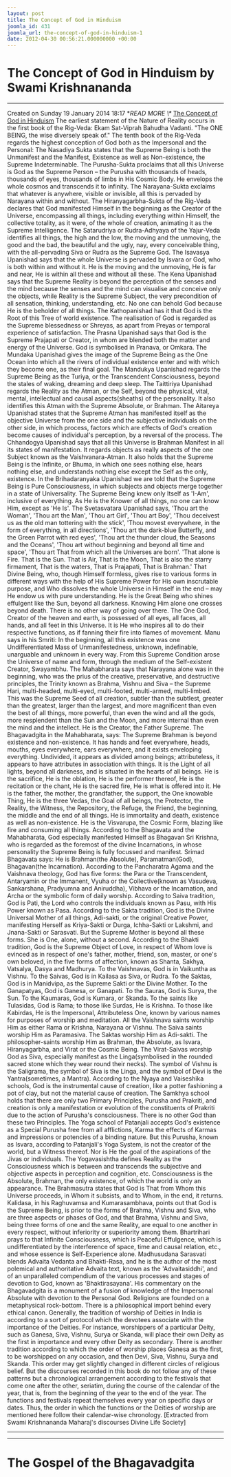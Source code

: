 ```yaml
---
layout: post
title: The Concept of God in Hinduism
joomla_id: 431
joomla_url: the-concept-of-god-in-hinduism-1
date: 2012-04-30 00:56:21.000000000 +00:00
---
```

# The Concept of God in Hinduism by Swami Krishnananda
* * *
Created on Sunday 19 January 2014 18:17
**READ MORE \\\** [The Concept of God in Hinduism](http://www.swami-krishnananda.org/disc/disc_14.html)
The earliest statement of the Nature of Reality occurs in the first book of the Rig-Veda: Ekam Sat-Viprah Bahudha Vadanti. "The ONE BEING, the wise diversely speak of."
The tenth book of the Rig-Veda regards the highest conception of God both as the Impersonal and the Personal: The Nasadiya Sukta states that the Supreme Being is both the Unmanifest and the Manifest, Existence as well as Non-existence, the Supreme Indeterminable.
The Purusha-Sukta proclaims that all this Universe is God as the Supreme Person – the Purusha with thousands of heads, thousands of eyes, thousands of limbs in His Cosmic Body. He envelops the whole cosmos and transcends it to infinity.
The Narayana-Sukta exclaims that whatever is anywhere, visible or invisible, all this is pervaded by Narayana within and without.
The Hiranyagarbha-Sukta of the Rig-Veda declares that God manifested Himself in the beginning as the Creator of the Universe, encompassing all things, including everything within Himself, the collective totality, as it were, of the whole of creation, animating it as the Supreme Intelligence.
The Satarudriya or Rudra-Adhyaya of the Yajur-Veda identifies all things, the high and the low, the moving and the unmoving, the good and the bad, the beautiful and the ugly, nay, every conceivable thing, with the all-pervading Siva or Rudra as the Supreme God.
The Isavasya Upanishad says that the whole Universe is pervaded by Isvara or God, who is both within and without it. He is the moving and the unmoving, He is far and near, He is within all these and without all these.
The Kena Upanishad says that the Supreme Reality is beyond the perception of the senses and the mind because the senses and the mind can visualise and conceive only the objects, while Reality is the Supreme Subject, the very precondition of all sensation, thinking, understanding, etc. No one can behold God because He is the beholder of all things.
The Kathopanishad has it that God is the Root of this Tree of world existence. The realisation of God is regarded as the Supreme blessedness or Shreyas, as apart from Preyas or temporal experience of satisfaction.
The Prasna Upanishad says that God is the Supreme Prajapati or Creator, in whom are blended both the matter and energy of the Universe. God is symbolised in Pranava, or Omkara.
The Mundaka Upanishad gives the image of the Supreme Being as the One Ocean into which all the rivers of individual existence enter and with which they become one, as their final goal.
The Mandukya Upanishad regards the Supreme Being as the Turiya, or the Transcendent Consciousness, beyond the stales of waking, dreaming and deep sleep.
The Taittiriya Upanishad regards the Reality as the Atman, or the Self, beyond the physical, vital, mental, intellectual and causal aspects(sheaths) of the personality. It also identifies this Atman with the Supreme Absolute, or Brahman.
The Aitareya Upanishad states that the Supreme Atman has manifested itself as the objective Universe from the one side and the subjective individuals on the other side, in which process, factors which are effects of God's creation become causes of individual's perception, by a reversal of the process.
The Chhandogya Upanishad says that all this Universe is Brahman Manifest in all its states of manifestation. It regards objects as really aspects of the one Subject known as the Vaishvanara-Atman. It also holds that the Supreme Being is the Infinite, or Bhuma, in which one sees nothing else, hears nothing else, and understands nothing else except the Self as the only, existence.
In the Brihadaranyaka Upanishad we are told that the Supreme Being is Pure Consciousness, in which subjects and objects merge together in a state of Universality.
The Supreme Being knew only Itself as 'I-Am', inclusive of everything. As He is the Knower of all things, no one can know Him, except as 'He Is'.
The Svetasvatara Upanishad says, 'Thou art the Woman', 'Thou art the Man', 'Thou art Girl', 'Thou art Boy', 'Thou deceivest us as the old man tottering with the stick', 'Thou movest everywhere, in the form of everything, in all directions', 'Thou art the dark-blue Butterfly, and the Green Parrot with red eyes', 'Thou art the thunder cloud, the Seasons and the Oceans', 'Thou art without beginning and beyond all time and space', 'Thou art That from which all the Universes are born'. 'That alone is Fire. That is the Sun. That is Air, That is the Moon, That is also the starry firmament, That is the waters, That is Prajapati, That is Brahman.'
That Divine Being, who, though Himself formless, gives rise to various forms in different ways with the help of His Supreme Power for His own inscrutable purpose, and Who dissolves the whole Universe in Himself in the end – may He endow us with pure understanding.
He is the Great Being who shines effulgent like the Sun, beyond all darkness. Knowing Him alone one crosses beyond death. There is no other way of going over there.
The One God, Creator of the heaven and earth, is possessed of all eyes, all faces, all hands, and all feet in this Universe. It is He who inspires all to do their respective functions, as if fanning their fire into flames of movement.
Manu says in his Smriti: In the beginning, all this existence was one Undifferentiated Mass of Unmanifestedness, unknown, indefinable, unarguable and unknown in every way. From this Supreme Condition arose the Universe of name and form, through the medium of the Self-existent Creator, Swayambhu.
The Mahabharata says that Narayana alone was in the beginning, who was the prius of the creative, preservative, and destructive principles, the Trinity known as Brahma, Vishnu and Siva – the Supreme Hari, multi-headed, multi-eyed, multi-footed, multi-armed, multi-limbed. This was the Supreme Seed of all creation, subtler than the subtlest, greater than the greatest, larger than the largest, and more magnificent than even the best of all things, more powerful, than even the wind and all the gods, more resplendent than the Sun and the Moon, and more internal than even the mind and the intellect. He is the Creator, the Father Supreme.
The Bhagavadgita in the Mahabharata, says: The Supreme Brahman is beyond existence and non-existence. It has hands and feet everywhere, heads, mouths, eyes everywhere, ears everywhere, and it exists enveloping everything. Undivided, it appears as divided among beings; attributeless, it appears to have attributes in association with things. It is the Light of all lights, beyond all darkness, and is situated in the hearts of all beings.
He is the sacrifice, He is the oblation, He is the performer thereof, He is the recitation or the chant, He is the sacred fire, He is what is offered into it. He is the father, the mother, the grandfather, the support, the One knowable Thing, He is the three Vedas, the Goal of all beings, the Protector, the Reality, the Witness, the Repository, the Refuge, the Friend, the beginning, the middle and the end of all things. He is immortality and death, existence as well as non-existence. He is the Visvarupa, the Cosmic Form, blazing like fire and consuming all things.
According to the Bhagavata and the Mahabharata, God especially manifested Himself as Bhagavan Sri Krishna, who is regarded as the foremost of the divine Incarnations, in whose personality the Supreme Being is fully focussed and manifest.
Srimad Bhagavata says: He is Brahman(the Absolute), Paramatman(God), Bhagavan(the Incarnation).
According to the Pancharatra Agama and the Vaishnava theology, God has five forms: the Para or the Transcendent, Antaryamin or the Immanent, Vyuha or the Collective(known as Vasudeva, Sankarshana, Pradyumna and Aniruddha), Vibhava or the Incarnation, and Archa or the symbolic form of daily worship.
According to Saiva tradition, God is Pati, the Lord who controls the individuals known as Pasu, with His Power known as Pasa.
According to the Sakta tradition, God is the Divine Universal Mother of all things, Adi-sakti, or the original Creative Power, manifesting Herself as Kriya-Sakti or Durga, Ichha-Sakti or Lakshmi, and Jnana-Sakti or Sarasvati. But the Supreme Mother is beyond all these forms. She is One, alone, without a second.
According to the Bhakti tradition, God is the Supreme Object of Love, in respect of Whom love is evinced as in respect of one's father, mother, friend, son, master, or one's own beloved, in the five forms of affection, known as Shanta, Sakhya, Vatsalya, Dasya and Madhurya.
To the Vaishnavas, God is in Vaikuntha as Vishnu. To the Saivas, God is in Kailasa as Siva, or Rudra. To the Saktas, God is in Manidvipa, as the Supreme Sakti or the Divine Mother. To the Ganapatyas, God is Ganesa, or Ganapati. To the Sauras, God is Surya, the Sun. To the Kaumaras, God is Kumara, or Skanda.
To the saints like Tulasidas, God is Rama; to those like Surdas, He is Krishna. To those like Kabirdas, He is the Impersonal, Attributeless One, known by various names for purposes of worship and meditation.
All the Vaishnava saints worship Him as either Rama or Krishna, Narayana or Vishnu. The Saiva saints worship Him as Paramasiva. The Saktas worship Him as Adi-sakti. The philosopher-saints worship Him as Brahman, the Absolute, as Isvara, Hiranyagarbha, and Virat or the Cosmic Being.
The Virat-Saivas worship God as Siva, especially manifest as the Linga(symbolised in the rounded sacred stone which they wear round their necks).
The symbol of Vishnu is the Saligrama, the symbol of Siva is the Linga, and the symbol of Devi is the Yantra(sometimes, a Mantra).
According to the Nyaya and Vaiseshika schools, God is the instrumental cause of creation, like a potter fashioning a pot of clay, but not the material cause of creation.
The Samkhya school holds that there are only two Primary Principles, Purusha and Prakriti, and creation is only a manifestation or evolution of the constituents of Prakriti due to the action of Purusha's consciousness. There is no other God than these two Principles.
The Yoga school of Patanjali accepts God's existence as a Special Purusha free from all afflictions, Karma the effects of Karmas and impressions or potencies of a binding nature. But this Purusha, known as Isvara, according to Patanjali's Yoga System, is not the creator of the world, but a Witness thereof. Nor is He the goal of the aspirations of the Jivas or individuals.
The Yogavasishtha defines Reality as the Consciousness which is between and transcends the subjective and objective aspects in perception and cognition, etc. Consciousness is the Absolute, Brahman, the only existence, of which the world is only an appearance.
The Brahmasutra states that God is That from Whom this Universe proceeds, in Whom it subsists, and to Whom, in the end, it returns.
Kalidasa, in his Raghuvamsa and Kumarasambhava, points out that God is the Supreme Being, is prior to the forms of Brahma, Vishnu and Siva, who are three aspects or phases of God, and that Brahma, Vishnu and Siva, being three forms of one and the same Reality, are equal to one another in every respect, without inferiority or superiority among them.
Bhartrihari prays to that Infinite Consciousness, which is Peaceful Effulgence, which is undifferentiated by the interference of space, time and causal relation, etc., and whose essence is Self-Experience alone.
Madhusudana Sarasvati blends Advaita Vedanta and Bhakti-Rasa, and he is the author of the most polemical and authoritative Advaita text, known as the 'Advaitasiddhi', and of an unparalleled compendium of the various processes and stages of devotion to God, known as 'Bhaktirasayana'. His commentary on the Bhagavadgita is a monument of a fusion of knowledge of the Impersonal Absolute with devotion to the Personal God.
Religions are founded on a metaphysical rock-bottom. There is a philosophical import behind every ethical canon.
Generally, the tradition of worship of Deities in India is according to a sort of protocol which the devotees associate with the importance of the Deities. For instance, worshippers of a particular Deity, such as Ganesa, Siva, Vishnu, Surya or Skanda, will place their own Deity as the first in importance and every other Deity as secondary. There is another tradition according to which the order of worship places Ganesa as the first, to be worshipped on any occasion, and then Devi, Siva, Vishnu, Surya and Skanda. This order may get slightly changed in different circles of religious belief. But the discourses recorded in this book do not follow any of these patterns but a chronological arrangement according to the festivals that come one after the other, seriatim, during the course of the calendar of the year, that is, from the beginning of the year to the end of the year. The functions and festivals repeat themselves every year on specific days or dates. Thus, the order in which the functions or the Deities of worship are mentioned here follow their calendar-wise chronology.
[Extracted from Swami Krishnananda Maharaj's discourses Divine Life Society]
* * *
* * *
# The Gospel of the Bhagavadgita
